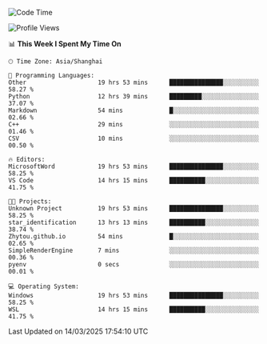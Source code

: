 <!--START_SECTION:waka-->
![Code Time](http://img.shields.io/badge/Code%20Time-2%2C400%20hrs%2058%20mins-blue)

![Profile Views](http://img.shields.io/badge/Profile%20Views-1-blue)

📊 **This Week I Spent My Time On** 

```text
🕑︎ Time Zone: Asia/Shanghai

💬 Programming Languages: 
Other                    19 hrs 53 mins      ███████████████░░░░░░░░░░   58.27 % 
Python                   12 hrs 39 mins      █████████░░░░░░░░░░░░░░░░   37.07 % 
Markdown                 54 mins             █░░░░░░░░░░░░░░░░░░░░░░░░   02.66 % 
C++                      29 mins             ░░░░░░░░░░░░░░░░░░░░░░░░░   01.46 % 
CSV                      10 mins             ░░░░░░░░░░░░░░░░░░░░░░░░░   00.50 % 

🔥 Editors: 
MicrosoftWord            19 hrs 53 mins      ███████████████░░░░░░░░░░   58.25 % 
VS Code                  14 hrs 15 mins      ██████████░░░░░░░░░░░░░░░   41.75 % 

🐱‍💻 Projects: 
Unknown Project          19 hrs 53 mins      ███████████████░░░░░░░░░░   58.25 % 
star_identification      13 hrs 13 mins      ██████████░░░░░░░░░░░░░░░   38.74 % 
Zhytou.github.io         54 mins             █░░░░░░░░░░░░░░░░░░░░░░░░   02.65 % 
SimpleRenderEngine       7 mins              ░░░░░░░░░░░░░░░░░░░░░░░░░   00.36 % 
pyenv                    0 secs              ░░░░░░░░░░░░░░░░░░░░░░░░░   00.01 % 

💻 Operating System: 
Windows                  19 hrs 53 mins      ███████████████░░░░░░░░░░   58.25 % 
WSL                      14 hrs 15 mins      ██████████░░░░░░░░░░░░░░░   41.75 % 
```


 Last Updated on 14/03/2025 17:54:10 UTC
<!--END_SECTION:waka-->
